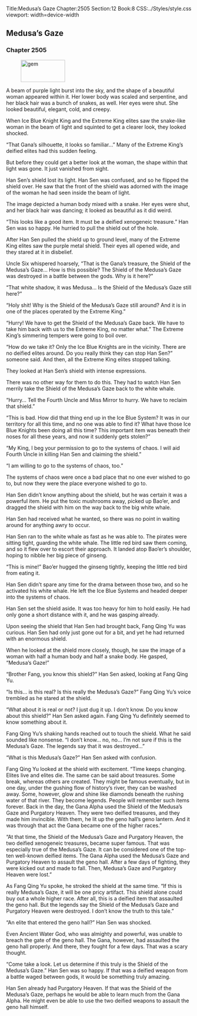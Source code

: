 Title:Medusa’s Gaze 
Chapter:2505 
Section:12 
Book:8 
CSS:../Styles/style.css 
viewport: width=device-width
  
## Medusa’s Gaze
### Chapter 2505
  
<figure>
	<img src="../Images/gem.gif" alt="gem" id="gem" width="120" height="60" />
</figure>
  

  
A beam of purple light burst into the sky, and the shape of a beautiful woman appeared within it. Her lower body was scaled and serpentine, and her black hair was a bunch of snakes, as well. Her eyes were shut. She looked beautiful, elegant, cold, and creepy.

When Ice Blue Knight King and the Extreme King elites saw the snake-like woman in the beam of light and squinted to get a clearer look, they looked shocked.

“That Gana’s silhouette, it looks so familiar…” Many of the Extreme King’s deified elites had this sudden feeling.

But before they could get a better look at the woman, the shape within that light was gone. It just vanished from sight.

Han Sen’s shield lost its light. Han Sen was confused, and so he flipped the shield over. He saw that the front of the shield was adorned with the image of the woman he had seen inside the beam of light.

The image depicted a human body mixed with a snake. Her eyes were shut, and her black hair was dancing; it looked as beautiful as it did weird.

“This looks like a good item. It must be a deified xenogeneic treasure.” Han Sen was so happy. He hurried to pull the shield out of the hole.

After Han Sen pulled the shield up to ground level, many of the Extreme King elites saw the purple metal shield. Their eyes all opened wide, and they stared at it in disbelief.

Uncle Six whispered hoarsely, “That is the Gana’s treasure, the Shield of the Medusa’s Gaze… How is this possible? The Shield of the Medusa’s Gaze was destroyed in a battle between the gods. Why is it here?”

“That white shadow, it was Medusa… Is the Shield of the Medusa’s Gaze still here?”

“Holy shit! Why is the Shield of the Medusa’s Gaze still around? And it is in one of the places operated by the Extreme King.”

“Hurry! We have to get the Shield of the Medusa’s Gaze back. We have to take him back with us to the Extreme King, no matter what.” The Extreme King’s simmering tempers were going to boil over.

“How do we take it? Only the Ice Blue Knights are in the vicinity. There are no deified elites around. Do you really think they can stop Han Sen?” someone said. And then, all the Extreme King elites stopped talking.

They looked at Han Sen’s shield with intense expressions.

There was no other way for them to do this. They had to watch Han Sen merrily take the Shield of the Medusa’s Gaze back to the white whale.

“Hurry… Tell the Fourth Uncle and Miss Mirror to hurry. We have to reclaim that shield.”

“This is bad. How did that thing end up in the Ice Blue System? It was in our territory for all this time, and no one was able to find it? What have those Ice Blue Knights been doing all this time? This important item was beneath their noses for all these years, and now it suddenly gets stolen?”

“My King, I beg your permission to go to the systems of chaos. I will aid Fourth Uncle in killing Han Sen and claiming the shield.”

“I am willing to go to the systems of chaos, too.”

The systems of chaos were once a bad place that no one ever wished to go to, but now they were the place everyone wished to go to.

Han Sen didn’t know anything about the shield, but he was certain it was a powerful item. He put the toxic mushrooms away, picked up Bao’er, and dragged the shield with him on the way back to the big white whale.

Han Sen had received what he wanted, so there was no point in waiting around for anything awry to occur.

Han Sen ran to the white whale as fast as he was able to. The pirates were sitting tight, guarding the white whale. The little red bird saw them coming, and so it flew over to escort their approach. It landed atop Bao’er’s shoulder, hoping to nibble her big piece of ginseng.

“This is mine!” Bao’er hugged the ginseng tightly, keeping the little red bird from eating it.

Han Sen didn’t spare any time for the drama between those two, and so he activated his white whale. He left the Ice Blue Systems and headed deeper into the systems of chaos.

Han Sen set the shield aside. It was too heavy for him to hold easily. He had only gone a short distance with it, and he was gasping already.

Upon seeing the shield that Han Sen had brought back, Fang Qing Yu was curious. Han Sen had only just gone out for a bit, and yet he had returned with an enormous shield.

When he looked at the shield more closely, though, he saw the image of a woman with half a human body and half a snake body. He gasped, “Medusa’s Gaze!”

“Brother Fang, you know this shield?” Han Sen asked, looking at Fang Qing Yu.

“Is this… is this real? Is this really the Medusa’s Gaze?” Fang Qing Yu’s voice trembled as he stared at the shield.

“What about it is real or not? I just dug it up. I don’t know. Do you know about this shield?” Han Sen asked again. Fang Qing Yu definitely seemed to know something about it.

Fang Qing Yu’s shaking hands reached out to touch the shield. What he said sounded like nonsense. “I don’t know… no, no… I’m not sure if this is the Medusa’s Gaze. The legends say that it was destroyed…”

“What is this Medusa’s Gaze?” Han Sen asked with confusion.

Fang Qing Yu looked at the shield with excitement. “Time keeps changing. Elites live and elites die. The same can be said about treasures. Some break, whereas others are created. They might be famous eventually, but in one day, under the gushing flow of history’s river, they can be washed away. Some, however, glow and shine like diamonds beneath the rushing water of that river. They become legends. People will remember such items forever. Back in the day, the Gana Alpha used the Shield of the Medusa’s Gaze and Purgatory Heaven. They were two deified treasures, and they made him invincible. With them, he lit up the geno hall’s geno lantern. And it was through that act the Gana became one of the higher races.”

“At that time, the Shield of the Medusa’s Gaze and Purgatory Heaven, the two deified xenogeneic treasures, became super famous. That was especially true of the Medusa’s Gaze. It can be considered one of the top-ten well-known deified items. The Gana Alpha used the Medusa’s Gaze and Purgatory Heaven to assault the geno hall. After a few days of fighting, they were kicked out and made to fall. Then, Medusa’s Gaze and Purgatory Heaven were lost.”

As Fang Qing Yu spoke, he stroked the shield at the same time. “If this is really Medusa’s Gaze, it will be one pricy artifact. This shield alone could buy out a whole higher race. After all, this is a deified item that assaulted the geno hall. But the legends say the Shield of the Medusa’s Gaze and Purgatory Heaven were destroyed. I don’t know the truth to this tale.”

“An elite that entered the geno hall?” Han Sen was shocked.

Even Ancient Water God, who was almighty and powerful, was unable to breach the gate of the geno hall. The Gana, however, had assaulted the geno hall properly. And there, they fought for a few days. That was a scary thought.

“Come take a look. Let us determine if this truly is the Shield of the Medusa’s Gaze.” Han Sen was so happy. If that was a deified weapon from a battle waged between gods, it would be something truly amazing.

Han Sen already had Purgatory Heaven. If that was the Shield of the Medusa’s Gaze, perhaps he would be able to learn much from the Gana Alpha. He might even be able to use the two deified weapons to assault the geno hall himself.
